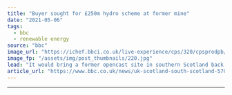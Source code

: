 ```yaml
---
title: "Buyer sought for £250m hydro scheme at former mine"
date: "2021-05-06"
tags: 
  - bbc
  - renewable energy
source: "bbc"
image_url: "https://ichef.bbci.co.uk/live-experience/cps/320/cpsprodpb/D532/production/_118387545_glenmuckloch2.jpg"
image_fp: "/assets/img/post_thumbnails/220.jpg"
lead: "It would bring a former opencast site in southern Scotland back into use as a renewable energy park."
article_url: "https://www.bbc.co.uk/news/uk-scotland-south-scotland-57008623"
---
```


---
